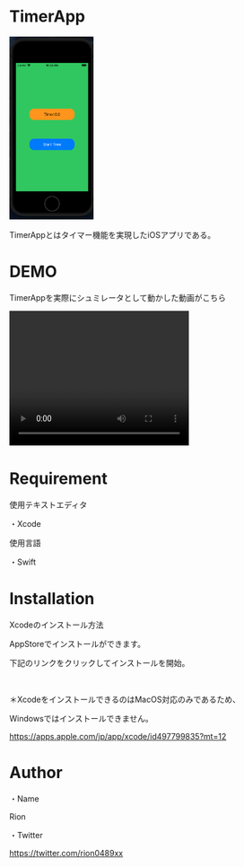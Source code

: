 # TimerApp

<img src="image/Timerimage.png" width=150px>

TimerAppとはタイマー機能を実現したiOSアプリである。

# DEMO
 
 TimerAppを実際にシュミレータとして動かした動画がこちら

<video width="320" height="240" controls>
<source src="image/Timermovie.mp4">
</video>
 
# Requirement
 
使用テキストエディタ

・Xcode


使用言語

・Swift

 
# Installation
 
 Xcodeのインストール方法

 AppStoreでインストールができます。

下記のリンクをクリックしてインストールを開始。

<br>

＊XcodeをインストールできるのはMacOS対応のみであるため、

Windowsではインストールできません。

 <a half="https://apps.apple.com/jp/app/xcode/id497799835?mt=12">https://apps.apple.com/jp/app/xcode/id497799835?mt=12</a>

# Author
 ・Name
 
 Rion

 ・Twitter

 <a half="https://twitter.com/rion0489xx">https://twitter.com/rion0489xx</a>